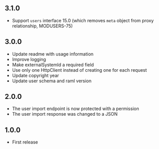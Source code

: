 ## 3.1.0

* Support `users` interface 15.0 (which removes `meta` object from proxy relationship, MODUSERS-75)

## 3.0.0
 * Update readme with usage information
 * Improve logging
 * Make externalSystemId a required field
 * Use only one HttpClient instead of creating one for each request
 * Update copyright year
 * Update user schema and raml version

## 2.0.0
 * The user import endpoint is now protected with a permission
 * The user import response was changed to a JSON

## 1.0.0
 * First release

